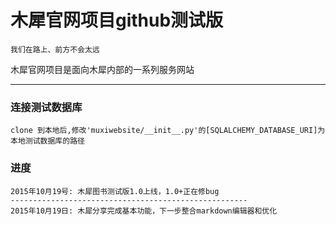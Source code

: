 木犀官网项目github测试版
===

    我们在路上、前方不会太远

木犀官网项目是面向木犀内部的一系列服务网站

<hr>

### 连接测试数据库

    clone 到本地后,修改'muxiwebsite/__init__.py'的[SQLALCHEMY_DATABASE_URI]为本地测试数据库的路径

### 进度

    2015年10月19号: 木犀图书测试版1.0上线，1.0+正在修bug
    -----------------------------------------------------
    2015年10月19日: 木犀分享完成基本功能，下一步整合markdown编辑器和优化

